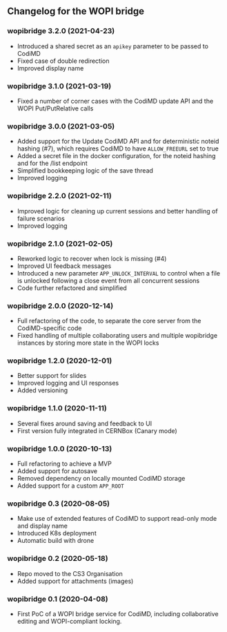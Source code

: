 ## Changelog for the WOPI bridge

### wopibridge 3.2.0 (2021-04-23)
* Introduced a shared secret as an `apikey`
  parameter to be passed to CodiMD
* Fixed case of double redirection
* Improved display name

### wopibridge 3.1.0 (2021-03-19)
* Fixed a number of corner cases with the CodiMD
  update API and the WOPI Put/PutRelative calls

### wopibridge 3.0.0 (2021-03-05)
* Added support for the Update CodiMD API and for
  deterministic noteid hashing (#7), which requires
  CodiMD to have `ALLOW_FREEURL` set to true
* Added a secret file in the docker configuration,
  for the noteid hashing and for the /list endpoint
* Simplified bookkeeping logic of the save thread
* Improved logging

### wopibridge 2.2.0 (2021-02-11)
* Improved logic for cleaning up current sessions
  and better handling of failure scenarios
* Improved logging

### wopibridge 2.1.0 (2021-02-05)

* Reworked logic to recover when lock is missing (#4)
* Improved UI feedback messages
* Introduced a new parameter `APP_UNLOCK_INTERVAL`
  to control when a file is unlocked following
  a close event from all concurrent sessions
* Code further refactored and simplified

### wopibridge 2.0.0 (2020-12-14)

* Full refactoring of the code, to separate
  the core server from the CodiMD-specific code
* Fixed handling of multiple collaborating users
  and multiple wopibridge instances by storing
  more state in the WOPI locks

### wopibridge 1.2.0 (2020-12-01)

* Better support for slides
* Improved logging and UI responses
* Added versioning

### wopibridge 1.1.0 (2020-11-11)

* Several fixes around saving and feedback to UI
* First version fully integrated in CERNBox (Canary mode)

### wopibridge 1.0.0 (2020-10-13)

* Full refactoring to achieve a MVP
* Added support for autosave
* Removed dependency on locally mounted CodiMD storage
* Added support for a custom `APP_ROOT`

### wopibridge 0.3 (2020-08-05)

* Make use of extended features of CodiMD to support
  read-only mode and display name
* Introduced K8s deployment
* Automatic build with drone

### wopibridge 0.2 (2020-05-18)

* Repo moved to the CS3 Organisation
* Added support for attachments (images)

### wopibridge 0.1 (2020-04-08)

* First PoC of a WOPI bridge service for CodiMD,
  including collaborative editing and WOPI-compliant locking.

